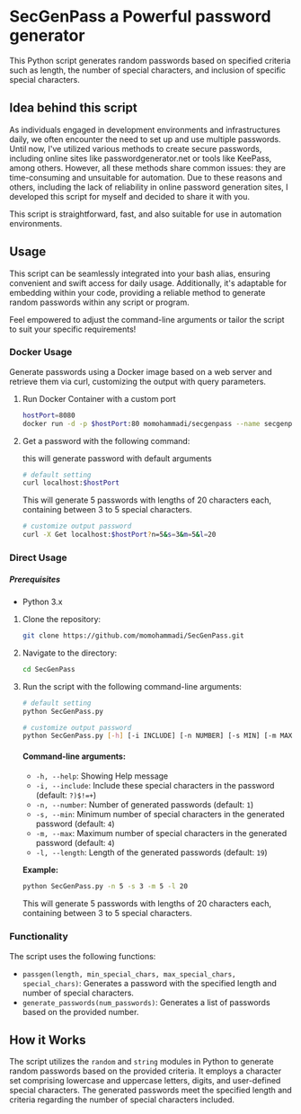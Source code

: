 # SecGenPass a Powerful password generator

This Python script generates random passwords based on specified criteria such as length, the number of special characters, and inclusion of specific special characters.
## Idea behind this script
As individuals engaged in development environments and infrastructures daily, we often encounter the need to set up and use multiple passwords. Until now, I've utilized various methods to create secure passwords, including online sites like passwordgenerator.net or tools like KeePass, among others. However, all these methods share common issues: they are time-consuming and unsuitable for automation. Due to these reasons and others, including the lack of reliability in online password generation sites, I developed this script for myself and decided to share it with you.

This script is straightforward, fast, and also suitable for use in automation environments.
## Usage
This script can be seamlessly integrated into your bash alias, ensuring convenient and swift access for daily usage. Additionally, it's adaptable for embedding within your code, providing a reliable method to generate random passwords within any script or program.

Feel empowered to adjust the command-line arguments or tailor the script to suit your specific requirements!


### Docker Usage
Generate passwords using a Docker image based on a web server and retrieve them via curl, customizing the output with query parameters.

1. Run Docker Container with a custom port

    ```bash
    hostPort=8080
    docker run -d -p $hostPort:80 momohammadi/secgenpass --name secgenpass
    ```
2. Get a password with the following command:

    this will generate password with default arguments

    ```bash
    # default setting
    curl localhost:$hostPort
    ```

    This will generate 5 passwords with lengths of 20 characters each, containing between 3 to 5 special characters.

    ```bash
    # customize output password 
    curl -X Get localhost:$hostPort?n=5&s=3&m=5&l=20
    ```

### Direct Usage
##### Prerequisites
- Python 3.x

1. Clone the repository:

    ```bash
    git clone https://github.com/momohammadi/SecGenPass.git
    ```

2. Navigate to the directory:

    ```bash
    cd SecGenPass
    ```

3. Run the script with the following command-line arguments:

    ```bash
    # default setting
    python SecGenPass.py
    
    # customize output password 
    python SecGenPass.py [-h] [-i INCLUDE] [-n NUMBER] [-s MIN] [-m MAX] [-l LENGTH]
    ```

    #### Command-line arguments:
    - `-h, --help`: Showing Help message
    - `-i, --include`: Include these special characters in the password (default: `?)$!=+`)
    - `-n, --number`: Number of generated passwords (default: `1`)
    - `-s, --min`: Minimum number of special characters in the generated password (default: `4`)
    - `-m, --max`: Maximum number of special characters in the generated password (default: `4`)
    - `-l, --length`: Length of the generated passwords (default: `19`)

    **Example:**

    ```bash
    python SecGenPass.py -n 5 -s 3 -m 5 -l 20
    ```

    This will generate 5 passwords with lengths of 20 characters each, containing between 3 to 5 special characters.

### Functionality

The script uses the following functions:

- `passgen(length, min_special_chars, max_special_chars, special_chars)`: Generates a password with the specified length and number of special characters.
- `generate_passwords(num_passwords)`: Generates a list of passwords based on the provided number.

## How it Works

The script utilizes the `random` and `string` modules in Python to generate random passwords based on the provided criteria. It employs a character set comprising lowercase and uppercase letters, digits, and user-defined special characters. The generated passwords meet the specified length and criteria regarding the number of special characters included.

